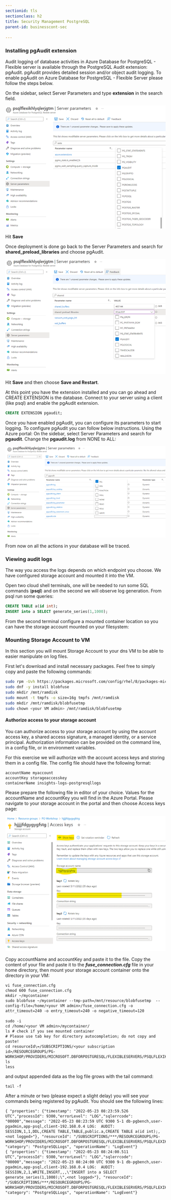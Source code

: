 ```yaml
---
sectionid: tls
sectionclass: h2
title: Security Management PostgreSQL
parent-id: businesscont-sec

---
```

### Installing pgAudit extension
Audit logging of database activities in Azure Database for PostgreSQL - Flexible server is available through the PostgreSQL Audit extension: pgAudit. pgAudit provides detailed session and/or object audit logging.
To enable pgAudit on Azure Database for PostgreSQL - Flexible Server please follow the steps below.

On the sidebar, select Server Parameters and type **extension** in the search field.

![pgAuditWhitelistExtensions](media/pgaudit01.png)


Hit **Save**

Once deployment is done go back to the Server Parameters and search for **shared_preload_libraries** and choose pgAudit.

![pgAuditWhitelistExtensions](media/pgaudit02.png)


Hit **Save** and then choose **Save and Restart**.

At this point you have the extension installed and you can go ahead and CREATE EXTENSION is the database.
Connect to your server using a client (like psql) and enable the pgAudit extension.

```sql
CREATE EXTENSION pgaudit;
```

Once you have enabled pgAudit, you can configure its parameters to start logging. To configure pgAudit you can follow below instructions. Using the Azure portal:
On the sidebar, select Server Parameters and search for **pgaudit**. Change the **pgaudit.log** from NONE to ALL:

![pgAuditWhitelistExtensions](media/pgaudit03.png)

From now on all the actions in your database will be traced.

### Viewing audit logs
The way you access the logs depends on which endpoint you choose. We have configured storage account and mounted it into the VM.

Open two cloud shell terminals, one will be needed to run some SQL commands (**psql**) and on the second we will observe log generation.
From psql run some queries:

```sql
CREATE TABLE a(id int);
INSERT into a SELECT generate_series(1,1000);
```

From the second terminal configure a mounted container location so you can have the storage account mounted on your filesystem:

### Mounting Storage Account to VM
In this section you will mount Storage Account to your dns VM to be able to easier manipulate on log files.

First let's download and install necessary packages. Feel free to simply copy and paste the following commands:

```sh
sudo rpm -Uvh https://packages.microsoft.com/config/rhel/8/packages-microsoft-prod.rpm
sudo dnf -y install blobfuse
sudo mkdir /mnt/ramdisk
sudo mount -t tmpfs -o size=16g tmpfs /mnt/ramdisk
sudo mkdir /mnt/ramdisk/blobfusetmp
sudo chown <your VM admin> /mnt/ramdisk/blobfusetmp
```

#### Authorize access to your storage account
You can authorize access to your storage account by using the account access key, a shared access signature, a managed identity, or a service principal. Authorization information can be provided on the command line, in a config file, or in environment variables. 

For this exercise we will authorize with the account access keys and storing them in a config file. The config file should have the following format:

```shell
accountName myaccount
accountKey storageaccesskey
containerName insights-logs-postgresqllogs
```

Please prepare the following file in editor of your choice. Values for the accountName and accountKey you will find in the Azure Portal. 
Please navigate to your storage account in the portal and then choose Access keys page:

![Server Parameters](media/sa-accesskeys.png)

Copy accountName and accountKey and paste it to the file. Copy the content of your file and paste it to the ***fuse_connection.cfg*** file in your home directory, then mount your storage account container onto the directory in your VM: 

```shell
vi fuse_connection.cfg
chmod 600 fuse_connection.cfg
mkdir ~/mycontainer
sudo blobfuse ~/mycontainer --tmp-path=/mnt/resource/blobfusetmp  --config-file=/home/<your VM admin>/fuse_connection.cfg -o attr_timeout=240 -o entry_timeout=240 -o negative_timeout=120

sudo -i
cd /home/<your VM admin>/mycontainer/
ls # check if you see mounted container
# Please use tab key for directory autocompletion; do not copy and paste!
cd resourceId\=/SUBSCRIPTIONS/<your subscription id>/RESOURCEGROUPS/PG-WORKSHOP/PROVIDERS/MICROSOFT.DBFORPOSTGRESQL/FLEXIBLESERVERS/PSQLFLEXIKHLYQLERJGTM/y\=2022/m\=06/d\=16/h\=09/m\=00/
ls
less
```

and output appended data as the log file grows with the tail command:

```shell
tail -f 
```

After a minute or two (please expect a slight delay) you will see your commands being registered by pgAudit. You should see the following lines:

```shell
{ "properties": {"timestamp": "2022-05-23 08:23:59.526 UTC","processId": 9300,"errorLevel": "LOG","sqlerrcode": "00000","message": "2022-05-23 08:23:59 UTC 9300 5-1 db-pgbench,user-pgadmin,app-psql,client-192.168.0.4 LOG:  AUDIT: SESSION,1,1,DDL,CREATE TABLE,TABLE,public.a,CREATE TABLE a(id int);,<not logged>"}, "resourceId": "/SUBSCRIPTIONS/***/RESOURCEGROUPS/PG-WORKSHOP/PROVIDERS/MICROSOFT.DBFORPOSTGRESQL/FLEXIBLESERVERS/PSQLFLEXIKHLYQLERJGTM", "category": "PostgreSQLLogs", "operationName": "LogEvent"}
{ "properties": {"timestamp": "2022-05-23 08:24:00.511 UTC","processId": 9300,"errorLevel": "LOG","sqlerrcode": "00000","message": "2022-05-23 08:24:00 UTC 9300 9-1 db-pgbench,user-pgadmin,app-psql,client-192.168.0.4 LOG:  AUDIT: SESSION,2,1,WRITE,INSERT,,,\"INSERT into a SELECT generate_series(1,1000);\",<not logged>"}, "resourceId": "/SUBSCRIPTIONS/***/RESOURCEGROUPS/PG-WORKSHOP/PROVIDERS/MICROSOFT.DBFORPOSTGRESQL/FLEXIBLESERVERS/PSQLFLEXIKHLYQLERJGTM", "category": "PostgreSQLLogs", "operationName": "LogEvent"}
```


